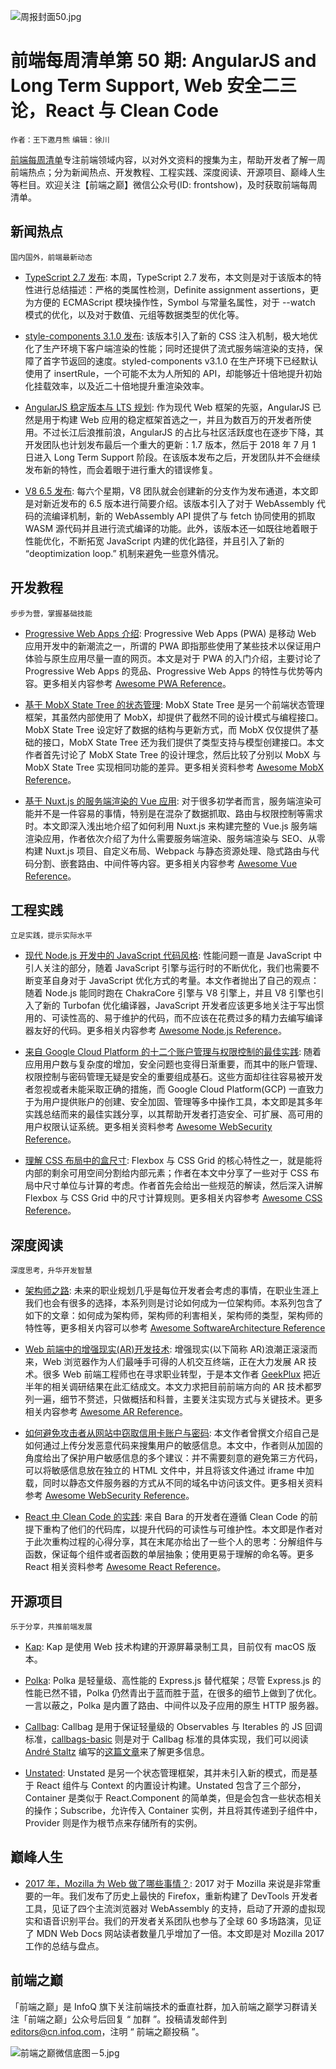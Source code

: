 ![周报封面50.jpg](http://upload-images.jianshu.io/upload_images/1647496-158b53fefd7a44fa.jpg?imageMogr2/auto-orient/strip%7CimageView2/2/w/1240)

# 前端每周清单第 50 期: AngularJS and Long Term Support, Web 安全二三论，React 与 Clean Code

`作者：王下邀月熊` `编辑：徐川`

[前端每周清单](http://www.infoq.com/cn/FE-Weekly)专注前端领域内容，以对外文资料的搜集为主，帮助开发者了解一周前端热点；分为新闻热点、开发教程、工程实践、深度阅读、开源项目、巅峰人生等栏目。欢迎关注【前端之巅】微信公众号(ID: frontshow)，及时获取前端每周清单。

## 新闻热点

`国内国外，前端最新动态`

* [TypeScript 2.7 发布](https://parg.co/UvA): 本周，TypeScript 2.7 发布，本文则是对于该版本的特性进行总结描述：严格的类属性检测，Definite assignment assertions，更为方便的 ECMAScript 模块操作性，Symbol 与常量名属性，对于 --watch 模式的优化，以及对于数值、元组等数据类型的优化等。

* [style-components 3.1.0 发布](https://parg.co/Uvd): 该版本引入了新的 CSS 注入机制，极大地优化了生产环境下客户端渲染的性能；同时还提供了流式服务端渲染的支持，保障了首字节返回的速度。styled-components v3.1.0 在生产环境下已经默认使用了 insertRule，一个可能不太为人所知的 API，却能够近十倍地提升初始化挂载效率，以及近二十倍地提升重渲染效率。

* [AngularJS 稳定版本与 LTS 规划](https://parg.co/UvQ): 作为现代 Web 框架的先驱，AngularJS 已然是用于构建 Web 应用的稳定框架首选之一，并且为数百万的开发者所使用。不过长江后浪推前浪，AngularJS 的占比与社区活跃度也在逐步下降，其开发团队也计划发布最后一个重大的更新：1.7 版本，然后于 2018 年 7 月 1 日进入 Long Term Support 阶段。在该版本发布之后，开发团队并不会继续发布新的特性，而会着眼于进行重大的错误修复。

* [V8 6.5 发布](https://v8project.blogspot.my/2018/02/v8-release-65.html): 每六个星期，V8 团队就会创建新的分支作为发布通道，本文即是对新近发布的 6.5 版本进行简要介绍。该版本引入了对于 WebAssembly 代码的流编译机制，新的 WebAssembly API 提供了与 fetch 协同使用的抓取 WASM 源代码并且进行流式编译的功能。此外，该版本还一如既往地着眼于性能优化，不断拓宽 JavaScript 内建的优化路径，并且引入了新的 “deoptimization loop.” 机制来避免一些意外情况。

## 开发教程

`步步为营，掌握基础技能`

* [Progressive Web Apps 介绍](https://parg.co/ULc): Progressive Web Apps (PWA) 是移动 Web 应用开发中的新潮流之一，所谓的 PWA 即指那些使用了某些技术以保证用户体验与原生应用尽量一直的网页。本文是对于 PWA 的入门介绍，主要讨论了 Progressive Web Apps 的竞品、Progressive Web Apps 的特性与优势等内容。更多相关内容参考 [Awesome PWA Reference](https://github.com/wxyyxc1992/Awesome-Lists#production)。

* [基于 MobX State Tree 的状态管理](https://parg.co/Uvj): MobX State Tree 是另一个前端状态管理框架，其虽然内部使用了 MobX，却提供了截然不同的设计模式与编程接口。MobX State Tree 设定好了数据的结构与更新方式，而 MobX 仅仅提供了基础的接口，MobX State Tree 还为我们提供了类型支持与模型创建接口。本文作者首先讨论了 MobX State Tree 的设计理念，然后比较了分别以 MobX 与 MobX State Tree 实现相同功能的差异。更多相关资料参考 [Awesome MobX Reference](https://github.com/wxyyxc1992/Awesome-Lists#framework)。

* [基于 Nuxt.js 的服务端渲染的 Vue 应用](https://parg.co/UvF): 对于很多初学者而言，服务端渲染可能并不是一件容易的事情，特别是在混杂了数据抓取、路由与权限控制等需求时。本文即深入浅出地介绍了如何利用 Nuxt.js 来构建完整的 Vue.js 服务端渲染应用，作者依次介绍了为什么需要服务端渲染、服务端渲染与 SEO、从零构建 Nuxt.js 项目、自定义布局、Webpack 与静态资源处理、隐式路由与代码分割、嵌套路由、中间件等内容。更多相关内容参考 [Awesome Vue Reference](https://github.com/wxyyxc1992/Awesome-Lists#framework)。

## 工程实践

`立足实践，提示实际水平`

* [现代 Node.js 开发中的 JavaScript 代码风格](https://parg.co/UvG): 性能问题一直是 JavaScript 中引人关注的部分，随着 JavaScript 引擎与运行时的不断优化，我们也需要不断变革自身对于 JavaScript 优化方式的考量。本文作者抛出了自己的观点：随着 Node.js 能同时跑在 ChakraCore 引擎与 V8 引擎上，并且 V8 引擎也引入了新的 Turbofan 优化编译器，JavaScript 开发者应该更多地关注于写出惯用的、可读性高的、易于维护的代码，而不应该在花费过多的精力去编写编译器友好的代码。更多相关内容参考 [Awesome Node.js Reference](https://github.com/wxyyxc1992/Awesome-Lists#webframework)。

* [来自 Google Cloud Platform 的十二个账户管理与权限控制的最佳实践](https://parg.co/U9A): 随着应用用户数与复杂度的增加，安全问题也变得日渐重要，而其中的账户管理、权限控制与密码管理无疑是安全的重要组成基石。这些方面却往往容易被开发者忽视或者未能采取正确的措施，而 Google Cloud Platform(GCP) 一直致力于为用户提供账户的创建、安全加固、管理等多中操作工具，本文即是其多年实践总结而来的最佳实践分享，以其帮助开发者打造安全、可扩展、高可用的用户权限认证系统。更多相关资料参考 [Awesome WebSecurity Reference](https://github.com/wxyyxc1992/Awesome-Lists#websecurity)。

* [理解 CSS 布局中的盒尺寸](https://parg.co/Ukr): Flexbox 与 CSS Grid 的核心特性之一，就是能将内部的剩余可用空间分割给内部元素；作者在本文中分享了一些对于 CSS 布局中尺寸单位与计算的考虑。作者首先会给出一些规范的解读，然后深入讲解 Flexbox 与 CSS Grid 中的尺寸计算规则。更多相关内容参考 [Awesome CSS Reference](https://github.com/wxyyxc1992/Awesome-Lists#syntax)。

## 深度阅读

`深度思考，升华开发智慧`

* [架构师之路](https://parg.co/Uv2): 未来的职业规划几乎是每位开发者会考虑的事情，在职业生涯上我们也会有很多的选择，本系列则是讨论如何成为一位架构师。本系列包含了如下的文章：如何成为架构师，架构师的利害相关，架构师的类型，架构师的特性等，更多相关内容可以参考 [Awesome SoftwareArchitecture Reference](https://github.com/wxyyxc1992/Awesome-Lists#softwarearchitecture)

* [Web 前端中的增强现实(AR)开发技术](https://parg.co/UvW): 增强现实(以下简称 AR)浪潮正滚滚而来，Web 浏览器作为人们最唾手可得的人机交互终端，正在大力发展 AR 技术。很多 Web 前端工程师也在寻求职业转型，于是本文作者 [GeekPlux](http://geekplux.com/) 把近半年的相关调研结果在此汇结成文。本文力求把目前前端方向的 AR 技术都罗列一遍，细节不赘述，只做概括和科普，主要关注实现方式与关键技术。更多相关内容参考 [Awesome AR Reference](https://github.com/wxyyxc1992/Awesome-Lists#vr)。

* [如何避免攻击者从网站中窃取信用卡账户与密码](https://parg.co/Uvz): 本文作者曾撰文介绍自己是如何通过上传分发恶意代码来搜集用户的敏感信息。本文中，作者则从加固的角度给出了保护用户敏感信息的多个建议：并不需要刻意的避免第三方代码，可以将敏感信息放在独立的 HTML 文件中，并且将该文件通过 iframe 中加载，同时以静态文件服务器的方式从不同的域名中访问该文件。更多相关资料参考 [Awesome WebSecurity Reference](https://github.com/wxyyxc1992/Awesome-Lists#websecurity)。

* [React 中 Clean Code 的实践](https://codeburst.io/clean-code-in-react-fe11372f331c): 来自 Bara 的开发者在遵循 Clean Code 的前提下重构了他们的代码库，以提升代码的可读性与可维护性。本文即是作者对于此次重构过程的心得分享，其在末尾亦给出了一些个人的思考：分解组件与函数，保证每个组件或者函数的单层抽象；使用更易于理解的命名等。更多 React 相关资料参考 [Awesome React Reference](https://github.com/wxyyxc1992/Awesome-Lists#framework)。

## 开源项目

`乐于分享，共推前端发展`

* [Kap](https://github.com/wulkano/kap): Kap 是使用 Web 技术构建的开源屏幕录制工具，目前仅有 macOS 版本。

* [Polka](https://github.com/lukeed/polka): Polka 是轻量级、高性能的 Express.js 替代框架；尽管 Express.js 的性能已然不错，Polka 仍然青出于蓝而胜于蓝，在很多的细节上做到了优化。一言以蔽之，Polka 是内置了路由、中间件以及子应用的原生 HTTP 服务器。

* [Callbag](https://github.com/callbag/callbag): Callbag 是用于保证轻量级的 Observables 与 Iterables 的 JS 回调标准，[callbags-basic](https://github.com/staltz/callbag-basics) 则是对于 Callbag 标准的具体实现，我们可以阅读 [André Staltz](https://twitter.com/andrestaltz) 编写的[这篇文章](https://staltz.com/why-we-need-callbags.html)来了解更多信息。

* [Unstated](https://github.com/thejameskyle/unstated): Unstated 是另一个状态管理框架，其并未引入新的模式，而是基于 React 组件与 Context 的内置设计构建。Unstated 包含了三个部分，Container 是类似于 React.Component 的简单类，但是会包含一些状态相关的操作；Subscribe，允许传入 Container 实例，并且将其传递到子组件中，Provider 则是作为根节点来存储所有的实例。

## 巅峰人生

* [2017 年，Mozilla 为 Web 做了哪些事情？](https://mp.weixin.qq.com/s/8zN4jlg-HpsdFSTxqFC08g): 2017 对于 Mozilla 来说是非常重要的一年。我们发布了历史上最快的 Firefox，重新构建了 DevTools 开发者工具，见证了四个主流浏览器对 WebAssembly 的支持，启动了开源的虚拟现实和语音识别平台。我们的开发者关系团队也参与了全球 60 多场路演，见证了 MDN Web Docs 网站读者数量几乎增加了一倍。本文即是对 Mozilla 2017 工作的总结与盘点。

## 前端之巅

「前端之巅」是 InfoQ 旗下关注前端技术的垂直社群，加入前端之巅学习群请关注「前端之巅」公众号后回复 “ 加群 ”。投稿请发邮件到 editors@cn.infoq.com，注明 “ 前端之巅投稿 ”。

![前端之巅微信底图－5.jpg](http://upload-images.jianshu.io/upload_images/1647496-01712a993d2b23de.jpg?imageMogr2/auto-orient/strip%7CimageView2/2/w/1240)
